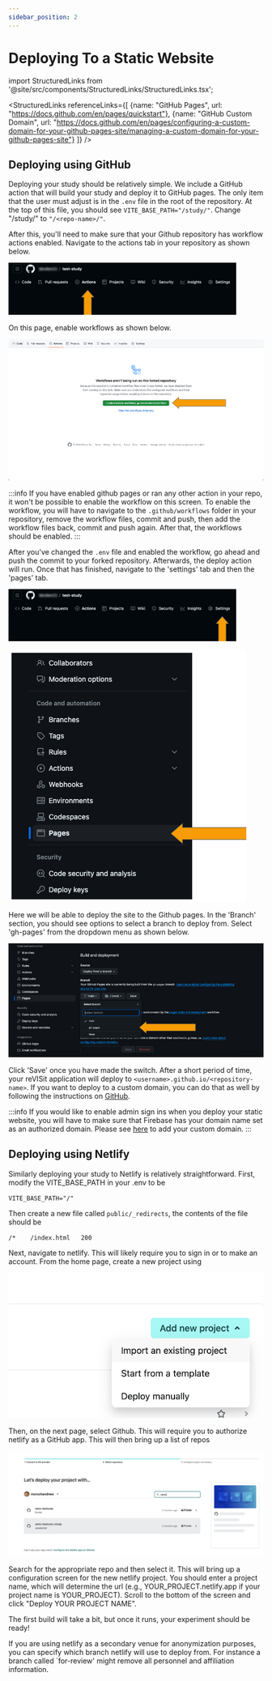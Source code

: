 ```yaml
---
sidebar_position: 2
---
```


# Deploying To a Static Website

import StructuredLinks from '@site/src/components/StructuredLinks/StructuredLinks.tsx';

<StructuredLinks
referenceLinks={[
{name: "GitHub Pages", url: "https://docs.github.com/en/pages/quickstart"},
{name: "GitHub Custom Domain", url: "https://docs.github.com/en/pages/configuring-a-custom-domain-for-your-github-pages-site/managing-a-custom-domain-for-your-github-pages-site"}
]}
/>

## Deploying using GitHub

Deploying your study should be relatively simple. We include a GitHub action that will build your study and deploy it to GitHub pages. The only item that the user must adjust is in the `.env` file in the root of the repository. At the top of this file, you should see `VITE_BASE_PATH="/study/"`. Change "/study/" to `"/<repo-name>/"`.

After this, you'll need to make sure that your Github repository has workflow actions enabled. Navigate to the actions tab in your repository as shown below.

![Demo](./img/deploy_step1.jpg)

On this page, enable workflows as shown below.

![Demo](./img/deploy_step2.jpg)

:::info
If you have enabled github pages or ran any other action in your repo, it won't be possible to enable the workflow on this screen. To enable the workflow, you will have to navigate to the `.github/workflows` folder in your repository, remove the workflow files, commit and push, then add the workflow files back, commit and push again. After that, the workflows should be enabled.
:::

After you've changed the `.env` file and enabled the workflow, go ahead and push the commit to your forked repository. Afterwards, the deploy action will run. Once that has finished, navigate to the 'settings' tab and then the 'pages' tab.

![Demo](./img/deploy_step3.jpg)

![Demo](./img/deploy_step4.jpg)

Here we will be able to deploy the site to the Github pages. In the 'Branch' section, you should see options to select a branch to deploy from. Select 'gh-pages' from the dropdown menu as shown below.

![Demo](./img/deploy_step5.jpg)

Click 'Save' once you have made the switch. After a short period of time, your reVISit application will deploy to `<username>.github.io/<repository-name>`. If you want to deploy to a custom domain, you can do that as well by following the instructions on [GitHub](https://docs.github.com/en/pages/configuring-a-custom-domain-for-your-github-pages-site/managing-a-custom-domain-for-your-github-pages-site).

:::info
If you would like to enable admin sign ins when you deploy your static website, you will have to make sure that Firebase has your domain name set as an authorized domain. Please see [here](../authentication-authorization/adding-removing-ui/#adding-authorized-domains) to add your custom domain.
:::

## Deploying using Netlify

Similarly deploying your study to Netlify is relatively straightforward. First, modify the VITE_BASE_PATH in your .env to be

```
VITE_BASE_PATH="/"
```

Then create a new file called `public/_redirects`, the contents of the file should be

```
/*    /index.html   200
```

Next, navigate to netlify. This will likely require you to sign in or to make an account. From the home page, create a new project using

![Demo](./img/netlify_steps/netlify_1.png)

Then, on the next page, select Github. This will require you to authorize netlify as a GitHub app. This will then bring up a list of repos

![Demo](./img/netlify_steps/netlify_2.png)

Search for the appropriate repo and then select it. This will bring up a configuration screen for the new netlify project. You should enter a project name, which will determine the url (e.g., YOUR_PROJECT.netlify.app if your project name is YOUR_PROJECT). Scroll to the bottom of the screen and click "Deploy YOUR PROJECT NAME".

The first build will take a bit, but once it runs, your experiment should be ready!

If you are using netlify as a secondary venue for anonymization purposes, you can specify which branch netlify will use to deploy from. For instance a branch called `for-review' might remove all personnel and affiliation information.
